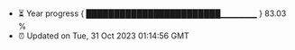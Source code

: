 - ⏳ Year progress { ████████████████████████▁▁▁▁▁▁ } 83.03 %
- ⏰ Updated on Tue, 31 Oct 2023 01:14:56 GMT

